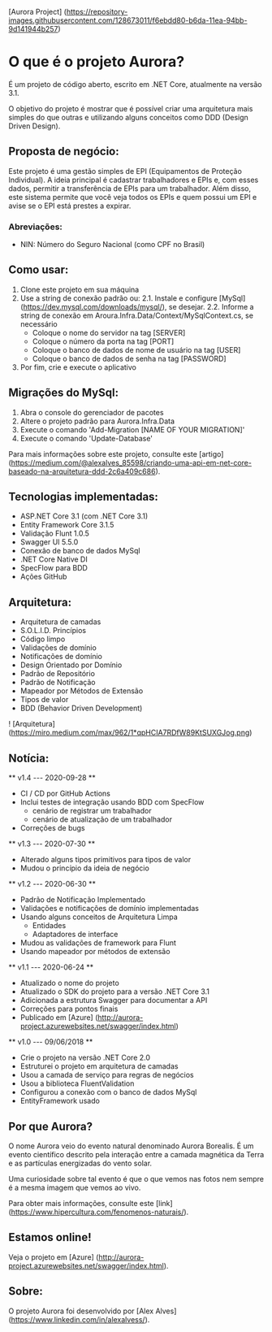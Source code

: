 [Aurora Project] (https://repository-images.githubusercontent.com/128673011/f6ebdd80-b6da-11ea-94bb-9d141944b257)

# O que é o projeto Aurora?
É um projeto de código aberto, escrito em .NET Core, atualmente na versão 3.1.

O objetivo do projeto é mostrar que é possível criar uma arquitetura mais simples do que outras e utilizando alguns conceitos como DDD (Design Driven Design).

## Proposta de negócio:
Este projeto é uma gestão simples de EPI (Equipamentos de Proteção Individual). A ideia principal é cadastrar trabalhadores e EPIs e, com esses dados, permitir a transferência de EPIs para um trabalhador.
Além disso, este sistema permite que você veja todos os EPIs e quem possui um EPI e avise se o EPI está prestes a expirar.

### Abreviações:
* NIN: Número do Seguro Nacional (como CPF no Brasil)

## Como usar:
1. Clone este projeto em sua máquina
2. Use a string de conexão padrão ou:
    2.1. Instale e configure [MySql] (https://dev.mysql.com/downloads/mysql/), se desejar.
    2.2. Informe a string de conexão em Aroura.Infra.Data/Context/MySqlContext.cs, se necessário
    * Coloque o nome do servidor na tag [SERVER]
    * Coloque o número da porta na tag [PORT]
    * Coloque o banco de dados de nome de usuário na tag [USER]
    * Coloque o banco de dados de senha na tag [PASSWORD]
4. Por fim, crie e execute o aplicativo

## Migrações do MySql:
1. Abra o console do gerenciador de pacotes
2. Altere o projeto padrão para Aurora.Infra.Data
3. Execute o comando 'Add-Migration [NAME OF YOUR MIGRATION]'
4. Execute o comando 'Update-Database'

Para mais informações sobre este projeto, consulte este [artigo] (https://medium.com/@alexalves_85598/criando-uma-api-em-net-core-baseado-na-arquitetura-ddd-2c6a409c686).

## Tecnologias implementadas:
* ASP.NET Core 3.1 (com .NET Core 3.1)
* Entity Framework Core 3.1.5
* Validação Flunt 1.0.5
* Swagger UI 5.5.0
* Conexão de banco de dados MySql
* .NET Core Native DI
* SpecFlow para BDD
* Ações GitHub

## Arquitetura:
* Arquitetura de camadas
* S.O.L.I.D. Princípios
* Código limpo
* Validações de domínio
* Notificações de domínio
* Design Orientado por Domínio
* Padrão de Repositório
* Padrão de Notificação
* Mapeador por Métodos de Extensão
* Tipos de valor
* BDD (Behavior Driven Development)

! [Arquitetura] (https://miro.medium.com/max/962/1*qpHCIA7RDfW89KtSUXGJog.png)

## Notícia:
** v1.4 --- 2020-09-28 **
* CI / CD por GitHub Actions
* Inclui testes de integração usando BDD com SpecFlow
    * cenário de registrar um trabalhador
    * cenário de atualização de um trabalhador
* Correções de bugs

** v1.3 --- 2020-07-30 **
* Alterado alguns tipos primitivos para tipos de valor
* Mudou o princípio da ideia de negócio

** v1.2 --- 2020-06-30 **
* Padrão de Notificação Implementado
* Validações e notificações de domínio implementadas
* Usando alguns conceitos de Arquitetura Limpa
    * Entidades
    * Adaptadores de interface
* Mudou as validações de framework para Flunt
* Usando mapeador por métodos de extensão

** v1.1 --- 2020-06-24 **
* Atualizado o nome do projeto
* Atualizado o SDK do projeto para a versão .NET Core 3.1
* Adicionada a estrutura Swagger para documentar a API
* Correções para pontos finais
* Publicado em [Azure] (http://aurora-project.azurewebsites.net/swagger/index.html)

** v1.0 --- 09/06/2018 **
* Crie o projeto na versão .NET Core 2.0
* Estruturei o projeto em arquitetura de camadas
* Usou a camada de serviço para regras de negócios
* Usou a biblioteca FluentValidation
* Configurou a conexão com o banco de dados MySql
* EntityFramework usado

## Por que Aurora?
O nome Aurora veio do evento natural denominado Aurora Borealis. É um evento científico descrito pela interação entre a camada magnética da Terra e as partículas energizadas do vento solar.

Uma curiosidade sobre tal evento é que o que vemos nas fotos nem sempre é a mesma imagem que vemos ao vivo.

Para obter mais informações, consulte este [link] (https://www.hipercultura.com/fenomenos-naturais/).

## Estamos online!
Veja o projeto em [Azure] (http://aurora-project.azurewebsites.net/swagger/index.html).

## Sobre:
O projeto Aurora foi desenvolvido por [Alex Alves] (https://www.linkedin.com/in/alexalvess/).
